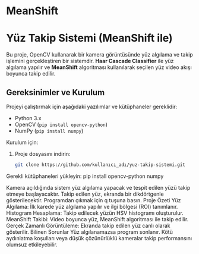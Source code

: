 # MeanShift
# Yüz Takip Sistemi (MeanShift ile)

Bu proje, OpenCV kullanarak bir kamera görüntüsünde yüz algılama ve takip işlemini gerçekleştiren bir sistemdir. **Haar Cascade Classifier** ile yüz algılama yapılır ve **MeanShift** algoritması kullanılarak seçilen yüz video akışı boyunca takip edilir.

## Gereksinimler ve Kurulum
Projeyi çalıştırmak için aşağıdaki yazılımlar ve kütüphaneler gereklidir:
- Python 3.x
- OpenCV (`pip install opencv-python`)
- NumPy (`pip install numpy`)

Kurulum için:
1. Proje dosyasını indirin:
   ```bash
   git clone https://github.com/kullanıcı_adı/yuz-takip-sistemi.git
Gerekli kütüphaneleri yükleyin:
pip install opencv-python numpy

Kamera açıldığında sistem yüz algılama yapacak ve tespit edilen yüzü takip etmeye başlayacaktır.
Takip edilen yüz, ekranda bir dikdörtgenle gösterilecektir.
Programdan çıkmak için q tuşuna basın.
Proje Özeti
Yüz Algılama: İlk karede yüz algılama yapılır ve ilgi bölgesi (ROI) tanımlanır.
Histogram Hesaplama: Takip edilecek yüzün HSV histogramı oluşturulur.
MeanShift Takibi: Video boyunca yüz, MeanShift algoritması ile takip edilir.
Gerçek Zamanlı Görüntüleme: Ekranda takip edilen yüz canlı olarak gösterilir.
Bilinen Sorunlar
Yüz algılanamazsa program sonlanır.
Kötü aydınlatma koşulları veya düşük çözünürlüklü kameralar takip performansını olumsuz etkileyebilir.
